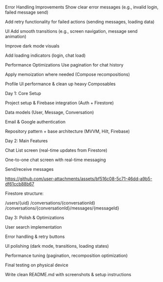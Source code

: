 Error Handling Improvements
Show clear error messages (e.g., invalid login, failed message send)

Add retry functionality for failed actions (sending messages, loading data)

UI 
Add smooth transitions (e.g., screen navigation, message send animation)

Improve dark mode visuals

Add loading indicators (login, chat load)


Performance Optimizations
Use pagination for chat history

Apply memoization where needed (Compose recompositions)

Profile UI performance & clean up heavy Composables


Day 1: Core Setup

Project setup & Firebase integration (Auth + Firestore)

Data models (User, Message, Conversation)

Email & Google authentication

Repository pattern + base architecture (MVVM, Hilt, Firebase)

Day 2: Main Features

Chat List screen (real-time updates from Firestore)

One-to-one chat screen with real-time messaging

Send/receive messages

https://github.com/user-attachments/assets/bf516c08-5c71-46dd-a9b5-df61ccb88b67



Firestore structure:

/users/{uid}
/conversations/{conversationId}
/conversations/{conversationId}/messages/{messageId}

Day 3: Polish & Optimizations

User search implementation

Error handling & retry buttons

UI polishing (dark mode, transitions, loading states)

Performance tuning (pagination, recomposition optimization)

Final testing on physical device

Write clean README.md with screenshots & setup instructions
